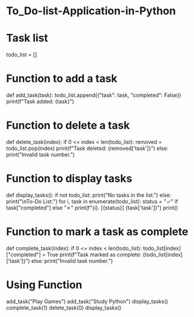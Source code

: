 # To_Do-list-Application-in-Python

# Task list
todo_list = []

# Function to add a task
def add_task(task):
    todo_list.append({"task": task, "completed": False})
    print(f"Task added: {task}")

# Function to delete a task
def delete_task(index):
    if 0 <= index < len(todo_list):
        removed = todo_list.pop(index)
        print(f"Task deleted: {removed['task']}")
    else:
        print("Invalid task number.")

# Function to display tasks
def display_tasks():
    if not todo_list:
        print("No tasks in the list.")
    else:
        print("\nTo-Do List:")
        for i, task in enumerate(todo_list):
            status = "✓" if task["completed"] else "✗"
            print(f"{i}. [{status}] {task['task']}")
        print()

# Function to mark a task as complete
def complete_task(index):
    if 0 <= index < len(todo_list):
        todo_list[index]["completed"] = True
        print(f"Task marked as complete: {todo_list[index]['task']}")
    else:
        print("Invalid task number.")

# Using Function
add_task("Play Games")
add_task("Study Python")
display_tasks()
complete_task(1)
delete_task(0)
display_tasks()

